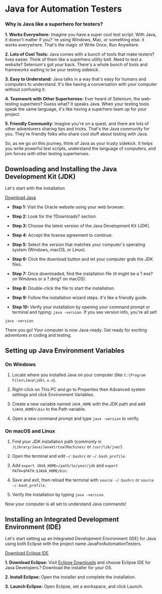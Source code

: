 # Java for Automation Testers

### **Why is Java like a superhero for testers?**

**1. Works Everywhere:** Imagine you have a super cool test script. With Java, it doesn't matter if you? 're using Windows, Mac, or something else. it works everywhere. That's the magic of Write Once, Run Anywhere.

**2. Lots of Cool Tools:** Java comes with a bunch of tools that make testers? lives easier. Think of them like a superhero utility belt. Need to test a website? Selenium's got your back. There's a whole bunch of tools and frameworks waiting to be your testing sidekick.

**3. Easy to Understand:** Java talks in a way that's easy for humans and computers to understand. It's like having a conversation with your computer without confusing it.

**4. Teamwork with Other Superheroes:** Ever heard of Selenium, the web-testing superhero? Guess what? It speaks Java. When your testing tools speak the same language, it's like having a superhero team up for your project.

**5. Friendly Community:** Imagine you're on a quest, and there are lots of other adventurers sharing tips and tricks. That's the Java community for you. They're friendly folks who share cool stuff about testing with Java.

So, as we go on this journey, think of Java as your trusty sidekick. It helps you write powerful test scripts, understand the language of computers, and join forces with other testing superheroes.

## **Downloading and Installing the Java Development Kit (JDK)**

Let's start with the installation

[Download Java]([https://www.java.com/en/download/](https://www.oracle.com/bd/java/technologies/javase/jdk11-archive-downloads.html))

- **Step 1:** Visit the Oracle website using your web browser.

- **Step 2:** Look for the ?Downloads? section.

- **Step 3:** Choose the latest version of the Java Development Kit (JDK).

- **Step 4:** Accept the license agreement to continue.

- **Step 5:** Select the version that matches your computer's operating system (Windows, macOS, or Linux).

- **Step 6:** Click the download button and let your computer grab the JDK files.

- **Step 7:** Once downloaded, find the installation file (it might be a ?.exe? on Windows or a ?.dmg? on macOS).

- **Step 8:** Double-click the file to start the installation.

- **Step 9:** Follow the installation wizard steps. it's like a friendly guide.

- **Step 10:** Verify your installation by opening your command prompt or terminal and typing: `java -version`. If you see version info, you're all set!

```
java -version
```
There you go! Your computer is now Java-ready. Get ready for exciting adventures in coding and testing.

## **Setting up Java Environment Variables**

### **On Windows**

1. Locate where you installed Java on your computer (like `C:\Program Files\Java\jdk1.x.x`).

2. Right-click on This PC and go to Properties then Advanced system settings and click Environment Variables.

3. Create a new variable named `JAVA_HOME` with the JDK path and add `%JAVA_HOME%\bin` to the Path variable.

4. Open a new command prompt and type `java -version` to verify.

### **On macOS and Linux**

1. Find your JDK installation path (commonly in `/Library/Java/JavaVirtualMachines/` or `/usr/lib/jvm/`).

2. Open the terminal and edit `~/.bashrc` or `~/.bash_profile`.

3. Add `export JAVA_HOME=/path/to/your/jdk` and `export PATH=$PATH:$JAVA_HOME/bin`.

4. Save and exit, then reload the terminal with `source ~/.bashrc` or `source ~/.bash_profile`.

5. Verify the installation by typing `java -version`.

Now your computer is all set to understand Java commands!

## **Installing an Integrated Development Environment (IDE)**

Let's start setting up an Integrated Development Environment (IDE) for Java using both Eclipse with the project name JavaForAutomationTesters.

[Download Eclipse IDE](https://www.eclipse.org/downloads/)

**1. Download Eclipse:** Visit [Eclipse Downloads](https://www.eclipse.org/downloads/) and choose Eclipse IDE for Java Developers.? Download the installer for your OS.

**2. Install Eclipse:** Open the installer and complete the installation.

**3.** **Launch Eclipse:** Open Eclipse, set a workspace, and click Launch.
